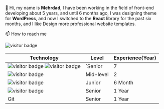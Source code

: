 
👋 Hi, my name is **Mehrdad**, 
I have been working in the field of front-end developing about 5 years, 
and until 6 months ago, I was designing theme for **WordPress**, and now I switched to the **React** library 
for the past six months, and I like Design more professional website templates.

 📫 How to reach me 





![visitor badge](https://img.shields.io/badge/Gmail-D14836?style=for-the-badge&logo=gmail&logoColor=white)

|Technology      |Level	           			     |Experience(Year)                        |
|----------------|-------------------------------|-----------------------------|
|![visitor badge](https://img.shields.io/badge/HTML5-E34F26?style=for-the-badge&logo=html5&logoColor=white) ![visitor badge](https://img.shields.io/badge/CSS3-1572B6?style=for-the-badge&logo=css3&logoColor=white)			 |`Senior                       |7            
|![visitor badge](https://img.shields.io/badge/JavaScript-F7DF1E?style=for-the-badge&logo=javascript&logoColor=black)         |Mid-level            			|2            
|![visitor badge](https://img.shields.io/badge/React-20232A?style=for-the-badge&logo=react&logoColor=61DAFB)          	|Junior							|6 Month
|![visitor badge](https://img.shields.io/badge/Bootstrap-563D7C?style=for-the-badge&logo=bootstrap&logoColor=white)				|Senior							|1 Year
|Git				|Senior							|1 Year

